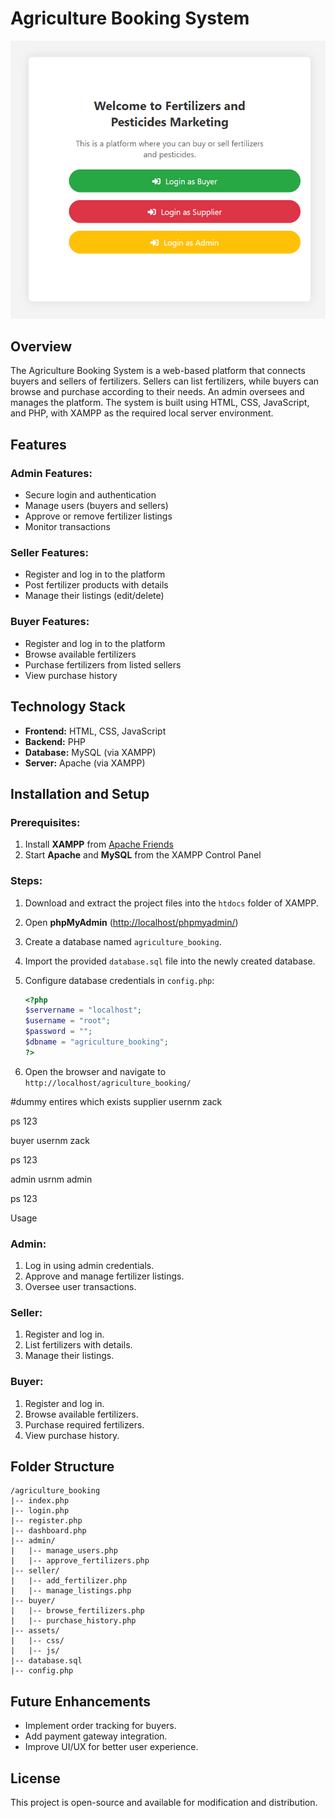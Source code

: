 # Agriculture Booking System

![DashBoard Screenshot](Dashboard.png)

## Overview

The Agriculture Booking System is a web-based platform that connects buyers and sellers of fertilizers. Sellers can list fertilizers, while buyers can browse and purchase according to their needs. An admin oversees and manages the platform. The system is built using HTML, CSS, JavaScript, and PHP, with XAMPP as the required local server environment.

## Features

### Admin Features:

- Secure login and authentication
- Manage users (buyers and sellers)
- Approve or remove fertilizer listings
- Monitor transactions

### Seller Features:

- Register and log in to the platform
- Post fertilizer products with details
- Manage their listings (edit/delete)

### Buyer Features:

- Register and log in to the platform
- Browse available fertilizers
- Purchase fertilizers from listed sellers
- View purchase history

## Technology Stack

- **Frontend:** HTML, CSS, JavaScript
- **Backend:** PHP
- **Database:** MySQL (via XAMPP)
- **Server:** Apache (via XAMPP)

## Installation and Setup

### Prerequisites:

1. Install **XAMPP** from [Apache Friends](https://www.apachefriends.org/)
2. Start **Apache** and **MySQL** from the XAMPP Control Panel

### Steps:

1. Download and extract the project files into the `htdocs` folder of XAMPP.
2. Open **phpMyAdmin** ([http://localhost/phpmyadmin/](http://localhost/phpmyadmin/))
3. Create a database named `agriculture_booking`.
4. Import the provided `database.sql` file into the newly created database.
5. Configure database credentials in `config.php`:
   ```php
   <?php
   $servername = "localhost";
   $username = "root";
   $password = "";
   $dbname = "agriculture_booking";
   ?>
   ```
6. Open the browser and navigate to `http://localhost/agriculture_booking/`

   &#x20;

  #dummy entires which exists
   supplier usernm zack&#x20;

   ps 123

   buyer usernm zack

   ps 123

   admin usrnm admin

   ps 123

   Usage

### Admin:

1. Log in using admin credentials.
2. Approve and manage fertilizer listings.
3. Oversee user transactions.

### Seller:

1. Register and log in.
2. List fertilizers with details.
3. Manage their listings.

### Buyer:

1. Register and log in.
2. Browse available fertilizers.
3. Purchase required fertilizers.
4. View purchase history.

## Folder Structure

```
/agriculture_booking
|-- index.php
|-- login.php
|-- register.php
|-- dashboard.php
|-- admin/
|   |-- manage_users.php
|   |-- approve_fertilizers.php
|-- seller/
|   |-- add_fertilizer.php
|   |-- manage_listings.php
|-- buyer/
|   |-- browse_fertilizers.php
|   |-- purchase_history.php
|-- assets/
|   |-- css/
|   |-- js/
|-- database.sql
|-- config.php
```

## Future Enhancements

- Implement order tracking for buyers.
- Add payment gateway integration.
- Improve UI/UX for better user experience.

## License

This project is open-source and available for modification and distribution.

